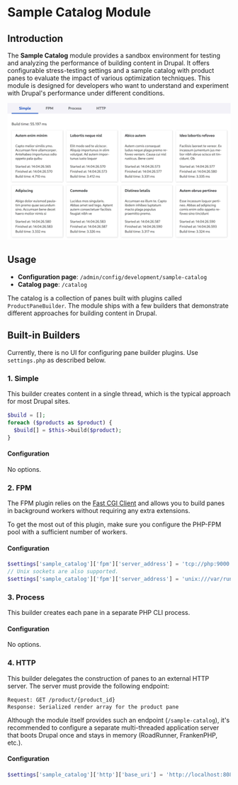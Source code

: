 # Sample Catalog Module

## Introduction

The **Sample Catalog** module provides a sandbox environment for testing and analyzing the performance of building content in Drupal. It offers configurable stress-testing settings and a sample catalog with product panes to evaluate the impact of various optimization techniques. This module is designed for developers who want to understand and experiment with Drupal's performance under different conditions.

<img src="./assets/screenshot.jpg" alt="Catalog screenshot">

## Usage

- **Configuration page**: `/admin/config/development/sample-catalog`
- **Catalog page**: `/catalog`

The catalog is a collection of panes built with plugins called `ProductPaneBuilder`. The module ships with a few builders that demonstrate different approaches for building content in Drupal.

## Built-in Builders

Currently, there is no UI for configuring pane builder plugins. Use `settings.php` as described below.

### 1. Simple

This builder creates content in a single thread, which is the typical approach for most Drupal sites.

```php
$build = [];
foreach ($products as $product) {
  $build[] = $this->build($product);
}
```

#### Configuration

No options.

### 2. FPM

The FPM plugin relies on the [Fast CGI Client](https://github.com/hollodotme/fast-cgi-client)
and allows you to build panes in background workers without requiring any extra extensions.

To get the most out of this plugin, make sure you configure the PHP-FPM pool with
a sufficient number of workers.

#### Configuration

```php
$settings['sample_catalog']['fpm']['server_address'] = 'tcp://php:9000';
// Unix sockets are also supported.
$settings['sample_catalog']['fpm']['server_address'] = 'unix:///var/run/php-fpm.sock';
```

### 3. Process

This builder creates each pane in a separate PHP CLI process.

#### Configuration

No options.

### 4. HTTP

This builder delegates the construction of panes to an external HTTP server. The server must
provide the following endpoint:

```
Request: GET /product/{product_id}
Response: Serialized render array for the product pane
```

Although the module itself provides such an endpoint (`/sample-catalog`), it's recommended
to configure a separate multi-threaded application server that boots Drupal once and stays
in memory (RoadRunner, FrankenPHP, etc.).

#### Configuration

```php
$settings['sample_catalog']['http']['base_uri'] = 'http://localhost:8080/sample-catalog';
```
